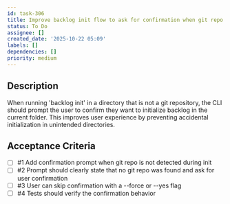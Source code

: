 ```yaml
---
id: task-306
title: Improve backlog init flow to ask for confirmation when git repo not found
status: To Do
assignee: []
created_date: '2025-10-22 05:09'
labels: []
dependencies: []
priority: medium
---
```


## Description

<!-- SECTION:DESCRIPTION:BEGIN -->
When running 'backlog init' in a directory that is not a git repository, the CLI should prompt the user to confirm they want to initialize backlog in the current folder. This improves user experience by preventing accidental initialization in unintended directories.
<!-- SECTION:DESCRIPTION:END -->

## Acceptance Criteria
<!-- AC:BEGIN -->
- [ ] #1 Add confirmation prompt when git repo is not detected during init
- [ ] #2 Prompt should clearly state that no git repo was found and ask for user confirmation
- [ ] #3 User can skip confirmation with a --force or --yes flag
- [ ] #4 Tests should verify the confirmation behavior
<!-- AC:END -->
